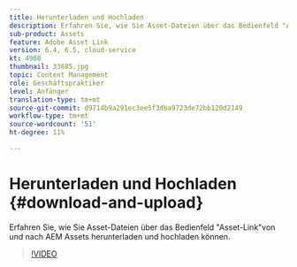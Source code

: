 ```yaml
---
title: Herunterladen und Hochladen
description: Erfahren Sie, wie Sie Asset-Dateien über das Bedienfeld "Asset-Link"von und nach AEM Assets herunterladen und hochladen können.
sub-product: Assets
feature: Adobe Asset Link
version: 6.4, 6.5, cloud-service
kt: 4908
thumbnail: 33885.jpg
topic: Content Management
role: Geschäftspraktiker
level: Anfänger
translation-type: tm+mt
source-git-commit: d9714b9a291ec3ee5f3dba9723de72bb120d2149
workflow-type: tm+mt
source-wordcount: '51'
ht-degree: 11%

---
```



# Herunterladen und Hochladen {#download-and-upload}

Erfahren Sie, wie Sie Asset-Dateien über das Bedienfeld &quot;Asset-Link&quot;von und nach AEM Assets herunterladen und hochladen können.

>[!VIDEO](https://video.tv.adobe.com/v/33885/?quality=12)
